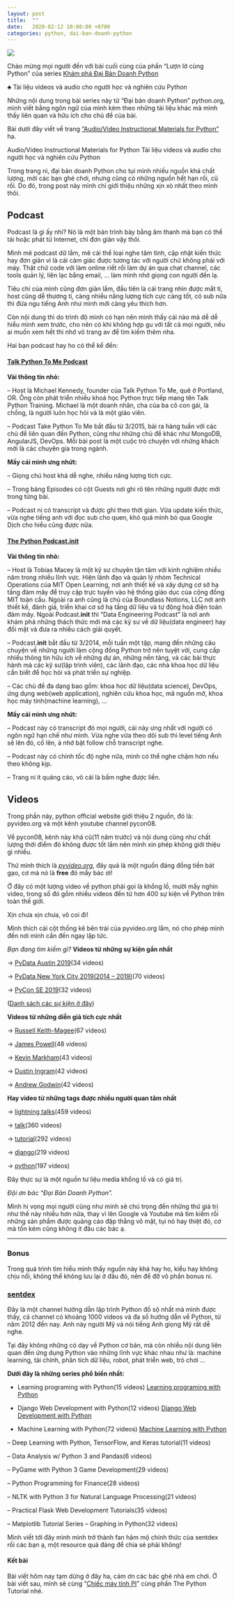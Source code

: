 ```yaml
---
layout: post
title:  ""
date:   2020-02-12 10:00:00 +0700
categories: python, dai-ban-doanh-python
---
```


![](docs/assets/images/2020/04/2020-08-tai-lieu-hoc-va-nghien-cuu-python-cover.webp)

Chào mừng mọi người đến với bài cuối cùng của phần “Lượn lờ cùng Python” của series [Khám phá Đại Bản Doanh Python](https://graphicdthanh.github.io/python/dai-ban-doanh-python/2020/07/dai-ban-doanh-python-series-overview.html)

♣ Tài liệu videos và audio cho người học và nghiên cứu Python

Những nội dung trong bài series này từ “Đại bản doanh Python” python.org, mình viết bằng ngôn ngữ của mình kèm theo những tài liệu khác mà mình thấy liên quan và hữu ích cho chủ đề của bài.

Bài dưới đây viết về trang [“Audio/Video Instructional Materials for Python”](https://www.python.org/doc/av/) ha.

Audio/Video Instructional Materials for Python
Tài liệu videos và audio cho người học và nghiên cứu Python

Trong trang ni, đại bản doanh Python cho tụi mình nhiều nguồn khá chất lượng, mời các bạn ghé chơi, nhưng cũng có những nguồn hết hạn rồi, cũ rồi. Do đó, trong post này mình chỉ giới thiệu những xịn xò nhất theo mình thôi.

## Podcast

Podcast là gì ấy nhỉ? Nó là một bản trình bày bằng âm thanh mà bạn có thể tải hoặc phát từ Internet, chỉ đơn giản vậy thôi.

Mình mê podcast dữ lắm, mê cái thể loại nghe tâm tình, cập nhật kiến thức hay đơn giản vì là cái cảm giác được tương tác với người chứ không phải với máy. Thật chứ code với làm online riết rồi làm dự án qua chat channel, các tools quản lý, liên lạc bằng email, … làm mình nhớ giọng con người đến lạ.

Tiêu chí của mình cũng đơn giản lắm, đầu tiên là cái trang nhìn được mắt tí, host cũng dễ thương tí, càng nhiều năng lượng tích cực càng tốt, có sub nữa thì đứa ngu tiếng Anh như mình mới càng yêu thích hơn.

Còn nội dung thì do trình độ mình có hạn nên mình thấy cái nào mà dễ dễ hiểu mình xem trước, cho nên có khi không hợp gu với tất cả mọi người, nếu ai muốn xem hết thì nhớ vô trang av để tìm kiếm thêm nha.

Hai bạn podcast hay ho có thể kể đến:
#### [Talk Python To Me Podcast](https://talkpython.fm/)

**Vài thông tin nhỏ:**

– Host là Michael Kennedy, founder của Talk Python To Me, quê ở Portland, OR. Ông còn phát triển nhiều khoá học Python trực tiếp mang tên Talk Python Training. Michael là một doanh nhân, cha của ba cô con gái, là chồng, là người luôn học hỏi và là một giáo viên.

– Podcast Take Python To Me bắt đầu từ 3/2015, bài ra hàng tuần với các chủ đề liên quan đến Python, cũng như những chủ đề khác như MongoDB, AngularJS, DevOps. Mỗi bài post là một cuộc trò chuyện với những khách mời là các chuyên gia trong ngành.

**Mấy cái mình ưng nhứt:**

– Giọng chú host khá dễ nghe, nhiều năng lượng tích cực.

– Trong bảng Episodes có cột Guests nơi ghi rõ tên những người được mời trong từng bài.

– Podcast ni có transcript và được ghi theo thời gian. Vừa update kiến thức, vừa nghe tiếng anh với đọc sub cho quen, khó quá mình bỏ qua Google Dịch cho hiểu cũng được nữa.
#### [The Python Podcast.__init__](https://www.pythonpodcast.com/)

**Vài thông tin nhỏ:**

– Host là Tobias Macey là một kỹ sư chuyên tận tâm với kinh nghiệm nhiều năm trong nhiều lĩnh vực. Hiện lãnh đạo và quản lý nhóm Technical Operations của MIT Open Learning, nơi anh thiết kế và xây dựng cơ sở hạ tầng đám mây để truy cập trực tuyến vào hệ thống giáo dục của cộng đồng MIT toàn cầu. Ngoài ra anh cũng là chủ của Boundlass Notions, LLC nơi anh thiết kế, đánh giá, triển khai cơ sở hạ tầng dữ liệu và tự động hoá điện toán đám mây. Ngoài Podcast.__init__ thì “Data Engineering Podcast” là nơi anh khám phá những thách thức mới mà các kỹ sư về dữ liệu(data engineer) hay đối mặt và đưa ra nhiều cách giải quyết.

– Podcast.__init__ bắt đầu từ 3/2014, mỗi tuần một tập, mang đến những câu chuyện về những người làm cộng đồng Python trở nên tuyệt vời, cung cấp nhiều thông tin hữu ích về những dự án, những nền tảng, và các bài thực hành mà các kỹ sư(lập trình viên), các lãnh đạo, các nhà khoa học dữ liệu cần biết để học hỏi và phát triển sự nghiệp.

– Các chủ đề đa dạng bao gồm: khoa học dữ liệu(data science), DevOps, ứng dụng web(web application), nghiên cứu khoa học, mã nguồn mở, khoa học máy tính(machine learning), …

**Mấy cái mình ưng nhứt:**

– Podcast này có transcript đó mọi người, cái này ưng nhất với người có ngôn ngữ hạn chế như mình. Vừa nghe vừa theo dõi sub thì level tiếng Anh sẽ lên đó, cố lên, à nhớ bật follow chỗ transcript nghe.

– Podcast này có chỉnh tốc độ nghe nữa, mình có thể nghe chậm hơn nếu theo không kịp.

– Trang ni ít quảng cáo, vô cái là bấm nghe được liền.

## Videos

Trong phần này, python official website giới thiệu 2 nguồn, đó là: pyvideo.org và một kênh youtube channel pycon08.

Về pycon08, kênh này khá cũ(11 năm trước) và nội dung cũng như chất lượng thời điểm đó không được tốt lắm nên mình xin phép không giới thiệu gì nhiều.

Thứ mình thích là *[pyvideo.org](https://pyvideo.org/)*, đây quả là một nguồn đáng đồng tiền bát gạo, cơ mà nó là **free** đó mấy bác ơi!

Ở đây có một lượng video về python phải gọi là khổng lồ, mười mấy nghìn video, trong số đó gồm nhiều videos đến từ hơn 400 sự kiện về Python trên toàn thế giới.

Xịn chưa xịn chưa, vô coi đi!

Mình thích cái cột thống kê bên trái của pyvideo.org lắm, nó cho phép mình đến nơi mình cần đến ngay lập tức.

*Bạn đang tìm kiếm gì?*
**Videos từ những sự kiện gần nhất**

→  [PyData Austin 2019](https://pyvideo.org/events/pydata-austin-2019.html)(34 videos)

→  [PyData New York City 2019(2014 – 2019)](https://pyvideo.org/events/pydata-new-york-city-2019.html)(70 videos)

→  [PyCon SE 2019](https://pyvideo.org/events/pycon-se-2019.html)(32 videos)

([Danh sách các sự kiện ở đây](https://pyvideo.org/events.html))

**Videos từ những diễn giả tích cực nhất**

→ [Russell Keith-Magee](https://pyvideo.org/speaker/russell-keith-magee.html)(67 videos)

→ [James Powell](https://pyvideo.org/speaker/james-powell.html)(48 videos)

→ [Kevin Markham](https://pyvideo.org/speaker/kevin-markham.html)(43 videos)

→ [Dustin Ingram](https://pyvideo.org/speaker/dustin-ingram.html)(42 videos)

→ [Andrew Godwin](https://pyvideo.org/speaker/andrew-godwin.html)(42 videos)

**Hay video từ những tags được nhiều người quan tâm nhất**

→ [lightning talks](https://pyvideo.org/tag/lightning-talks/)(459 videos)

→ [talk](https://pyvideo.org/tag/talk/)(360 videos)

→ [tutorial](https://pyvideo.org/tag/tutorial/)(292 videos)

→ [django](https://pyvideo.org/tag/django/)(219 videos)

→ [python](https://pyvideo.org/tag/python/)(197 videos)

Đây thực sự là một nguồn tư liệu media khổng lồ và có giá trị.

*Đội ơn bác “Đại Bản Doanh Python”.*

Mình hi vọng mọi người cũng như mình sẽ chú trọng đến những thứ giá trị như thế này nhiều hơn nữa, thay vì lên Google và Youtube mà tìm kiếm rồi những sản phẩm được quảng cáo đập thẳng vô mặt, tụi nó hay thiệt đó, cơ mà tốn kém cũng không ít đâu các bác ạ.

<hr>

### Bonus

Trong quá trình tìm hiểu mình thấy nguồn này khá hay ho, kiểu hay không chịu nổi, không thể không lưu lại ở đâu đó, nên để đỡ vô phần bonus ni.

### [sentdex](https://www.youtube.com/user/sentdex)

Đây là một channel hướng dẫn lập trình Python đồ sộ nhất mà mình được thấy, cả channel có khoảng 1000 videos và đa số hướng dẫn về Python, từ năm 2012 đến nay. Anh này người Mỹ và nói tiếng Anh giọng Mỹ rất dễ nghe.

Tại đây không những có dạy về Python cơ bản, mà còn nhiều nội dung liên quan đến ứng dụng Python vào những lĩnh vực khác nhau như là: machine learning, tài chính, phân tích dữ liệu, robot, phát triển web, trò chơi …

**Dưới đây là những series phổ biến nhất:**

- Learning programing with Python(15 videos)
[Learning programing with Python](https://www.youtube.com/watch?v=eXBD2bB9-RA&list=PLQVvvaa0QuDeAams7fkdcwOGBpGdHpXln)

- Django Web Development with Python(12 videos)
[Django Web Development with Python](https://www.youtube.com/watch?v=yD0_1DPmfKM&list=PLQVvvaa0QuDe9nqlirjacLkBYdgc2inh3)

- Machine Learning with Python(72 videos)
[Machine Learning with Python](https://www.youtube.com/watch?v=OGxgnH8y2NM&list=PLQVvvaa0QuDfKTOs3Keq_kaG2P55YRn5v)

– Deep Learning with Python, TensorFlow, and Keras tutorial(11 videos)
[](https://www.youtube.com/watch?v=wQ8BIBpya2k&list=PLQVvvaa0QuDfhTox0AjmQ6tvTgMBZBEXN)

– Data Analysis w/ Python 3 and Pandas(6 videos)
[](https://www.youtube.com/watch?v=nLw1RNvfElg&list=PLQVvvaa0QuDfSfqQuee6K8opKtZsh7sA9)

– PyGame with Python 3 Game Development(29 videos)
[](https://www.youtube.com/watch?v=ujOTNg17LjI&list=PLQVvvaa0QuDdLkP8MrOXLe_rKuf6r80KO)

– Python Programming for Finance(28 videos)
[](https://www.youtube.com/watch?v=2BrpKpWwT2A&list=PLQVvvaa0QuDcOdF96TBtRtuQksErCEBYZ)

– NLTK with Python 3 for Natural Language Processing(21 videos)
[](https://www.youtube.com/watch?v=FLZvOKSCkxY&list=PLQVvvaa0QuDf2JswnfiGkliBInZnIC4HL)

– Practical Flask Web Development Tutorials(35 videos)
[](https://www.youtube.com/watch?v=Lv1fv-HmkQo&list=PLQVvvaa0QuDc_owjTbIY4rbgXOFkUYOUB)

– Matplotlib Tutorial Series – Graphing in Python(32 videos)
[](https://www.youtube.com/watch?v=q7Bo_J8x_dw&list=PLQVvvaa0QuDfefDfXb9Yf0la1fPDKluPF)

Mình viết tới đây mình mình trở thành fan hâm mộ chính thức của sentdex rồi các bạn ạ, một resource quá đáng để chia sẻ phải không!

#### Kết bài
Bài viết hôm nay tạm dừng ở đây ha, cám ơn các bác ghé nhà em chơi.
Ở bài viết sau, mình sẽ cùng “[Chiếc máy tính PI](https://graphicdthanh.github.io/python/dai-ban-doanh-python/2020/05/20/chiec-may-tinh-PI.html)” cùng phần The Python Tutorial nhé.